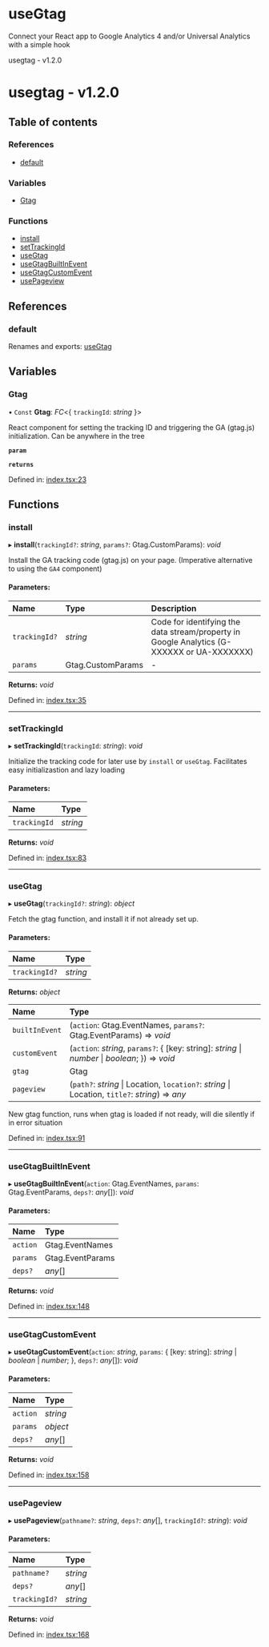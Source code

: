 
<a name="readmemd"></a>

# useGtag
Connect your React app to Google Analytics 4 and/or Universal Analytics with a simple hook 

<a name="_librarymd"></a>

usegtag - v1.2.0

# usegtag - v1.2.0

## Table of contents

### References

- [default](#default)

### Variables

- [Gtag](#gtag)

### Functions

- [install](#install)
- [setTrackingId](#settrackingid)
- [useGtag](#usegtag)
- [useGtagBuiltInEvent](#usegtagbuiltinevent)
- [useGtagCustomEvent](#usegtagcustomevent)
- [usePageview](#usepageview)

## References

### default

Renames and exports: [useGtag](#usegtag)

## Variables

### Gtag

• `Const` **Gtag**: *FC*<{ `trackingId`: *string*  }\>

React component for setting the tracking ID and triggering the GA (gtag.js) initialization. Can be anywhere in the tree

**`param`** 

**`returns`** 

Defined in: [index.tsx:23](https://github.com/rhdeck/usegtag/blob/3e9acaf/src/index.tsx#L23)

## Functions

### install

▸ **install**(`trackingId?`: *string*, `params?`: Gtag.CustomParams): *void*

Install the GA tracking code (gtag.js) on your page. (Imperative alternative to using the `GA4` component)

#### Parameters:

Name | Type | Description |
:------ | :------ | :------ |
`trackingId?` | *string* | Code for identifying the data stream/property in Google Analytics (G-XXXXXX or UA-XXXXXXX)   |
`params` | Gtag.CustomParams | - |

**Returns:** *void*

Defined in: [index.tsx:35](https://github.com/rhdeck/usegtag/blob/3e9acaf/src/index.tsx#L35)

___

### setTrackingId

▸ **setTrackingId**(`trackingId`: *string*): *void*

Initialize the tracking code for later use by `install` or `useGtag`. Facilitates easy initializastion and lazy loading

#### Parameters:

Name | Type |
:------ | :------ |
`trackingId` | *string* |

**Returns:** *void*

Defined in: [index.tsx:83](https://github.com/rhdeck/usegtag/blob/3e9acaf/src/index.tsx#L83)

___

### useGtag

▸ **useGtag**(`trackingId?`: *string*): *object*

Fetch the gtag function, and  install it if not already set up.

#### Parameters:

Name | Type |
:------ | :------ |
`trackingId?` | *string* |

**Returns:** *object*

Name | Type |
:------ | :------ |
`builtInEvent` | (`action`: Gtag.EventNames, `params?`: Gtag.EventParams) => *void* |
`customEvent` | (`action`: *string*, `params?`: { [key: string]: *string* \| *number* \| *boolean*;  }) => *void* |
`gtag` | Gtag |
`pageview` | (`path?`: *string* \| Location, `location?`: *string* \| Location, `title?`: *string*) => *any* |

New gtag function, runs when gtag is loaded if not ready, will die silently if in error situation

Defined in: [index.tsx:91](https://github.com/rhdeck/usegtag/blob/3e9acaf/src/index.tsx#L91)

___

### useGtagBuiltInEvent

▸ **useGtagBuiltInEvent**(`action`: Gtag.EventNames, `params`: Gtag.EventParams, `deps?`: *any*[]): *void*

#### Parameters:

Name | Type |
:------ | :------ |
`action` | Gtag.EventNames |
`params` | Gtag.EventParams |
`deps?` | *any*[] |

**Returns:** *void*

Defined in: [index.tsx:148](https://github.com/rhdeck/usegtag/blob/3e9acaf/src/index.tsx#L148)

___

### useGtagCustomEvent

▸ **useGtagCustomEvent**(`action`: *string*, `params`: { [key: string]: *string* \| *boolean* \| *number*;  }, `deps?`: *any*[]): *void*

#### Parameters:

Name | Type |
:------ | :------ |
`action` | *string* |
`params` | *object* |
`deps?` | *any*[] |

**Returns:** *void*

Defined in: [index.tsx:158](https://github.com/rhdeck/usegtag/blob/3e9acaf/src/index.tsx#L158)

___

### usePageview

▸ **usePageview**(`pathname?`: *string*, `deps?`: *any*[], `trackingId?`: *string*): *void*

#### Parameters:

Name | Type |
:------ | :------ |
`pathname?` | *string* |
`deps?` | *any*[] |
`trackingId?` | *string* |

**Returns:** *void*

Defined in: [index.tsx:168](https://github.com/rhdeck/usegtag/blob/3e9acaf/src/index.tsx#L168)

